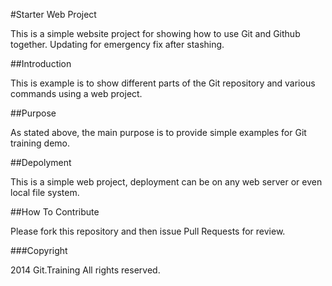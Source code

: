 #Starter Web Project

This is a simple website project for showing how to use Git and Github together. Updating for emergency fix after stashing.

##Introduction

This is example is to show different parts of the Git repository and various commands using a web project.

##Purpose

As stated above, the main purpose is to provide simple examples for Git training demo.

##Depolyment

This is a simple web project, deployment can be on any web server or even local file system.

##How To Contribute

Please fork this repository and then issue Pull Requests for review.

###Copyright


2014 Git.Training All rights reserved.
  


